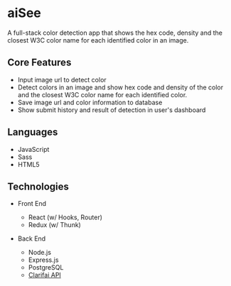 # aiSee

A full-stack color detection app that shows the hex code, density and the closest W3C color name for each identified color in an image.

## Core Features
- Input image url to detect color
- Detect colors in an image and show hex code and density of the color and the closest W3C color name for each identified color.
- Save image url and color information to database
- Show submit history and result of detection in user's dashboard

## Languages
- JavaScript
- Sass
- HTML5

## Technologies
- Front End
  - React (w/ Hooks, Router)
  - Redux (w/ Thunk)

- Back End
  - Node.js
  - Express.js
  - PostgreSQL
  - [Clarifai API](https://www.clarifai.com/)